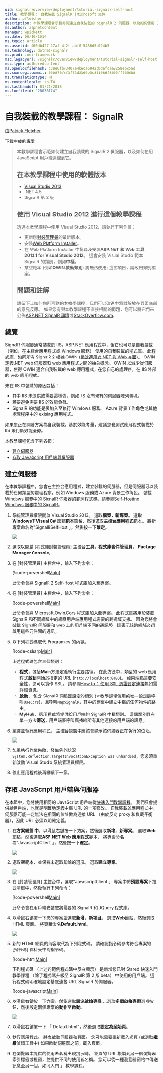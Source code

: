 ```yaml
---
uid: signalr/overview/deployment/tutorial-signalr-self-host
title: 教學課程： 自我裝載 SignalR |Microsoft 文件
author: pfletcher
description: 本教學課程會示範如何建立自我裝載的 SignalR 2 伺服器，以及如何使用 JavaScript 用戶端連線到它。 教學課程 V 中使用的軟體版本...
ms.author: aspnetcontent
manager: wpickett
ms.date: 06/10/2014
ms.topic: article
ms.assetid: 400db427-27af-4f2f-abf0-5486d5e024b5
ms.technology: dotnet-signalr
ms.prod: .net-framework
msc.legacyurl: /signalr/overview/deployment/tutorial-signalr-self-host
msc.type: authoredcontent
ms.openlocfilehash: d38e6fbc3407e4beca6942bbdefcaa8258ebc5ad
ms.sourcegitcommit: 060879fcf3f73d2366b5c811986f8695fff65db8
ms.translationtype: MT
ms.contentlocale: zh-TW
ms.lasthandoff: 01/24/2018
ms.locfileid: "28036774"
---
```

<a name="tutorial-signalr-self-host"></a>自我裝載的教學課程： SignalR
====================
由[Patrick Fletcher](https://github.com/pfletcher)

[下載完成的專案](http://code.msdn.microsoft.com/SignalR-Self-Host-Sample-6da0f383)

> 本教學課程會示範如何建立自我裝載的 SignalR 2 伺服器，以及如何使用 JavaScript 用戶端連線到它。
> 
> ## <a name="software-versions-used-in-the-tutorial"></a>在本教學課程中使用的軟體版本
> 
> 
> - [Visual Studio 2013](https://www.microsoft.com/visualstudio/eng/2013-downloads)
> - .NET 4.5
> - SignalR 第 2 版
>   
> 
> 
> ## <a name="using-visual-studio-2012-with-this-tutorial"></a>使用 Visual Studio 2012 進行這個教學課程
> 
> 
> 透過本教學課程中使用 Visual Studio 2012，請執行下列作業：
> 
> - 更新您[封裝管理員](http://docs.nuget.org/docs/start-here/installing-nuget)的最新版本。
> - 安裝[Web Platform Installer](https://www.microsoft.com/web/downloads/platform.aspx)。
> - 在 Web Platform Installer 中搜尋及安裝**ASP.NET 和 Web 工具 2013.1 for Visual Studio 2012**。 這會安裝 Visual Studio 範本 SignalR 的類別，例如**中樞**。
> - 某些範本 (例如**OWIN 啟動類別**) 將無法使用; 這些項目，請改用類別檔案。
> 
> 
> ## <a name="questions-and-comments"></a>問題和註解
> 
> 請留下上如何您所喜歡的本教學課程，我們可以改進中將註解放在頁面底部的意見反應。 如果您有與本教學課程不直接相關的問題，您可以將它們來公佈[ASP.NET SignalR 論壇](https://forums.asp.net/1254.aspx/1?ASP+NET+SignalR)或[StackOverflow.com](http://stackoverflow.com/)。


## <a name="overview"></a>總覽

SignalR 伺服器通常裝載於 IIS，ASP.NET 應用程式中，但它也可以是自我裝載 （例如，在主控台應用程式或 Windows 服務） 使用的自我裝載的程式庫。 此程式庫，如同所有 SignalR 2 根據 OWIN ([開啟適用於.NET 的 Web 介面](http://owin.org))。 OWIN 定義.NET web 伺服器和 web 應用程式之間的抽象概念。 OWIN 以減少從伺服器，使得 OWIN 適合自我裝載的 web 應用程式，在您自己的處理序，在 IIS 外部的 web 應用程式。

未在 IIS 中裝載的原因包括：

- 其中 IIS 未提供或需要這樣做，例如 IIS 沒有現有的伺服器陣列環境。
- 若要避免需要 IIS 的效能負荷。
- SignalR 的功能是要加入至執行 Windows 服務、 Azure 背景工作角色或其他處理程序中的 exising 應用程式。

如果您正在開發方案為自我裝載，基於效能考量，建議您也測試應用程式裝載於 IIS 來判斷效能優勢。

本教學課程包含下列各節：

- [建立伺服器](#server)
- [存取 JavaScript 用戶端與伺服器](#js)

<a id="server"></a>

## <a name="creating-the-server"></a>建立伺服器

在本教學課程中，您會在主控台應用程式，建立裝載的伺服器，但是伺服器可以裝載於任何類型的處理程序，例如 Windows 服務或 Azure 背景工作角色。 裝載 Windows 服務中的 SignalR 伺服器的範例程式碼，請參閱[Self-Hosting Windows 服務中的 SignalR](https://code.msdn.microsoft.com/SignalR-self-hosted-in-6ff7e6c3)。

1. 系統管理員權限開啟 Visual Studio 2013。 選取**檔案**，**新專案**。 選取**Windows**下**Visual C#** 節點**範本**窗格，然後選取**主控台應用程式**範本。 將新專案命名為"SignalRSelfHost 」，然後按一下**確定**。

    ![](tutorial-signalr-self-host/_static/image1.png)
2. 選取以開啟 [程式庫封裝管理員] 主控台**工具**，**程式庫套件管理員**， **Package Manager Console**。
3. 在 [封裝管理員] 主控台中，輸入下列命令：

    [!code-powershell[Main](tutorial-signalr-self-host/samples/sample1.ps1)]

    此命令會將 SignalR 2 Self-Host 程式庫加入至專案。
4. 在 [封裝管理員] 主控台中，輸入下列命令：

    [!code-powershell[Main](tutorial-signalr-self-host/samples/sample2.ps1)]

    此命令會將 Microsoft.Owin.Cors 程式庫加入至專案。 此程式庫將用於裝載 SignalR 和不同網域中的網頁用戶端應用程式需要的跨網域支援。 因為您將會裝載 SignalR 伺服器和 web 上的用戶端不同的通訊埠，這表示該跨網域必須啟用這些元件間的通訊。
5. 以下列程式碼取代 Program.cs 的內容。

    [!code-csharp[Main](tutorial-signalr-self-host/samples/sample3.cs)]

    上述程式碼包含三個類別：

    - **程式**，包括**Main**方法定義執行主要路徑。 在此方法中，類型的 web 應用程式**啟動**開始於指定的 URL (`http://localhost:8080`)。 如果端點需要安全性，您可以實作 SSL。 請參閱[How to： 使用 SSL 憑證設定連接埠](https://msdn.microsoft.com/library/ms733791.aspx)如需詳細資訊。
    - **啟動**、 包含 SignalR 伺服器設定的類別 (本教學課程使用的唯一設定是呼叫`UseCors`)，且呼叫`MapSignalR`，其中的專案中建立中樞的任何物件的路由。
    - **MyHub**，應用程式將提供給用戶端的 SignalR 中樞類別。 這個類別具有單一方法**傳送**，用戶端將呼叫廣播給所有其他連接的用戶端的訊息。
6. 編譯並執行應用程式。 主控台視窗中應該會顯示該伺服器正在執行的位址。

    ![](tutorial-signalr-self-host/_static/image2.png)
7. 如果執行作業失敗，發生例外狀況`System.Reflection.TargetInvocationException was unhandled`，您必須重新啟動 Visual Studio 系統管理員權限。
8. 停止應用程式後再繼續下一節。

<a id="js"></a>

## <a name="accessing-the-server-with-a-javascript-client"></a>存取 JavaScript 用戶端與伺服器

在本節中，您將使用相同的 JavaScript 用戶端從[快速入門教學課程](../getting-started/tutorial-getting-started-with-signalr.md)。 我們只會提供給用戶端，也就是明確地定義中樞 URL 的一項修改。 自我裝載的應用程式中，伺服器可能一定無法在相同的位址做為連接 URL （由於反向 proxy 和負載平衡器），因此 URL 必須以明確定義。

1. 在**方案總管 中**，以滑鼠右鍵按一下方案，然後選取**新增**，**新專案**。 選取**Web**節點，然後選取**ASP.NET Web 應用程式**範本。 將專案命名為"JavascriptClient 」，然後按一下**確定**。

    ![](tutorial-signalr-self-host/_static/image3.png)
2. 選取**空**範本，並保持未選取其餘的選項。 選取**建立專案**。

    ![](tutorial-signalr-self-host/_static/image4.png)
3. 在 [封裝管理員] 主控台中，選取"JavascriptClient 」 專案中的**預設專案**下拉式清單中，然後執行下列命令：

    [!code-powershell[Main](tutorial-signalr-self-host/samples/sample4.ps1)]

    此命令會在用戶端安裝您將需要的 SignalR 和 JQuery 程式庫。
4. 以滑鼠右鍵按一下您的專案並選取**新增**，**新項目**。 選取**Web**節點，然後選取 HTML 頁面。 將頁面命名**Default.html**。

    ![](tutorial-signalr-self-host/_static/image5.png)
5. 新的 HTML 網頁的內容取代為下列程式碼。 請確認指令碼參考符合專案的 [指令碼] 資料夾中的指令碼。

    [!code-html[Main](tutorial-signalr-self-host/samples/sample5.html?highlight=31-32)]

    下列程式碼 （上述的範例程式碼中反白顯示） 是新增您已對 Stared 快速入門教學課程 （除了程式碼升級至 SignalR 第 2 版 beta） 中使用的用戶端。 這行程式碼明確地設定基底連接 URL SignalR 的伺服器。

    [!code-javascript[Main](tutorial-signalr-self-host/samples/sample6.js)]
6. 以滑鼠右鍵按一下方案，然後選取**設定啟始專案...**.選取**多個啟始專案**選項按鈕，然後設定兩個專案的**動作**至**啟動**。

    ![](tutorial-signalr-self-host/_static/image6.png)
7. 以滑鼠右鍵按一下 「 Default.html"，然後選取**設定為起始頁**。
8. 執行應用程式。 將會啟動伺服器和頁面。 您可能需要重新載入網頁 (或選取**繼續**偵錯工具中) 如果啟動伺服器之前，載入頁面。
9. 在瀏覽器中提供的使用者名稱出現提示時。 網頁的 URL 複製到另一個瀏覽器索引標籤或視窗，並提供不同的使用者名稱。 您可以從一種瀏覽器窗格中傳送訊息至另一個，如同入門 」 教學課程。
